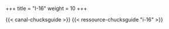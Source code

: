 +++
title = "I-16"
weight = 10
+++

<div class="contenu"> <!-- Chuck's guide //-->
{{< canal-chucksguide >}}
{{< ressource-chucksguide "i-16" >}}
</div>

